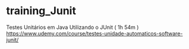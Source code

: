 # training_Junit
Testes Unitários em Java Utilizando o JUnit ( 1h 54m )
https://www.udemy.com/course/testes-unidade-automaticos-software-junit/
